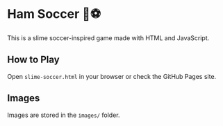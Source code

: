 # Ham Soccer 🐹⚽
This is a slime soccer-inspired game made with HTML and JavaScript.

## How to Play
Open `slime-soccer.html` in your browser or check the GitHub Pages site.

## Images
Images are stored in the `images/` folder.
